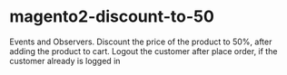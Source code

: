 # magento2-discount-to-50
Events and Observers. Discount the price of the product to 50%, after adding the product to cart. Logout the customer after place order, if the customer already is logged in
